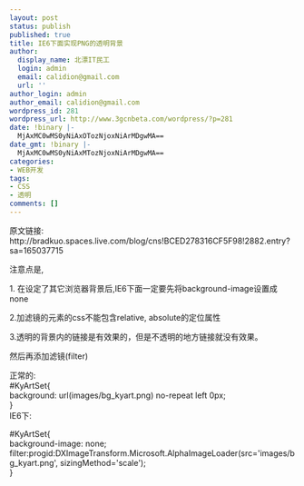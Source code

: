 ```yaml
---
layout: post
status: publish
published: true
title: IE6下面实现PNG的透明背景
author:
  display_name: 北漂IT民工
  login: admin
  email: calidion@gmail.com
  url: ''
author_login: admin
author_email: calidion@gmail.com
wordpress_id: 281
wordpress_url: http://www.3gcnbeta.com/wordpress/?p=281
date: !binary |-
  MjAxMC0wMS0yNiAxOTozNjoxNiArMDgwMA==
date_gmt: !binary |-
  MjAxMC0wMS0yNiAxMTozNjoxNiArMDgwMA==
categories:
- WEB开发
tags:
- CSS
- 透明
comments: []
---
```

<p>原文链接:<br />
http:&#47;&#47;bradkuo.spaces.live.com&#47;blog&#47;cns!BCED278316CF5F98!2882.entry?sa=165037715</p>
<p>注意点是,</p>
<p>1. 在设定了其它浏览器背景后,IE6下面一定要先将background-image设置成none</p>
<p>2.加滤镜的元素的css不能包含relative, absolute的定位属性</p>
<p>3.透明的背景内的链接是有效果的，但是不透明的地方链接就没有效果。</p>
<p>然后再添加滤镜(filter)</p>
<p>正常的:<br />
#KyArtSet{<br />
background: url(images&#47;bg_kyart.png) no-repeat left 0px;<br />
}<br />
IE6下:</p>
<p>#KyArtSet{<br />
background-image: none;<br />
filter:progid:DXImageTransform.Microsoft.AlphaImageLoader(src='images&#47;bg_kyart.png', sizingMethod='scale');<br />
}</p>
